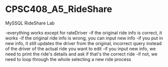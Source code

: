 # CPSC408_A5_RideShare
MySSQL RideShare Lab

-everything works except for rateDriver
-if the original ride info is correct, it works
-if the original ride info is wrong, you can input new info
    -if you put in new info, it still updates the driver from the original, incorrect query instead of the
    driver of the actual ride you want to edit
    -if you input new info, we need to print the ride's details and ask if that's the correct ride
        -if not, we need to loop through the whole selecting a new ride process
